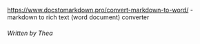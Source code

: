 https://www.docstomarkdown.pro/convert-markdown-to-word/ - markdown to rich text (word document) converter

###### Written by Thea

